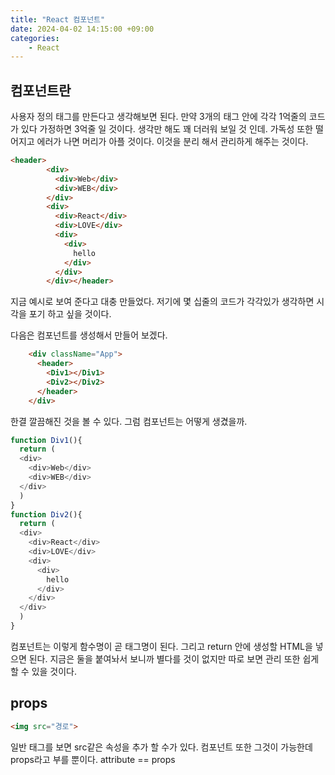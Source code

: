 ```yaml
---
title: "React 컴포넌트"
date: 2024-04-02 14:15:00 +09:00
categories: 
    - React
---
```


## 컴포넌트란
사용자 정의 태그를 만든다고 생각해보면 된다. 
만약 3개의 태그 안에 각각 1억줄의 코드가 있다 가정하면 3억줄 일 것이다. 생각만 해도 꽤 더러워 보일 것 인데. 가독성 또한 떨어지고 에러가 나면 머리가 아플 것이다. 이것을 분리 해서 관리하게 해주는 것이다.
```HTML
<header>
        <div>
          <div>Web</div>
          <div>WEB</div>
        </div>
        <div>
          <div>React</div>
          <div>LOVE</div>
          <div>
            <div>
              hello
            </div>
          </div>
        </div></header>
```
지금 예시로 보여 준다고 대충 만들었다.  저기에 몇 십줄의 코드가 각각있가 생각하면 시각을 포기 하고 싶을 것이다.

다음은 컴포넌트를 생성해서 만들어 보겠다.

```HTML
    <div className="App">
      <header>
        <Div1></Div1>
        <Div2></Div2>
      </header>
    </div>
```
한결 깔끔해진 것을 볼 수 있다. 그럼 컴포넌트는 어떻게 생겼을까.
```js
function Div1(){
  return (
  <div>
    <div>Web</div>
    <div>WEB</div>
  </div>
  )
}
function Div2(){
  return (
  <div>
    <div>React</div>
    <div>LOVE</div>
    <div>
      <div>
        hello
      </div>
    </div>
  </div>
  )
}
```
컴포넌트는 이렇게 함수명이 곧 태그명이 된다. 그리고 return 안에 생성할 HTML을 넣으면 된다.
지금은 둘을 붙여놔서 보니까 별다를 것이 없지만 따로 보면 관리 또한 쉽게 할 수 있을 것이다.


## props
```html
<img src="경로">
```
일반 태그를 보면 src같은 속성을 추가 할 수가 있다.
컴포넌트 또한 그것이 가능한데 props라고 부를 뿐이다.
attribute == props





